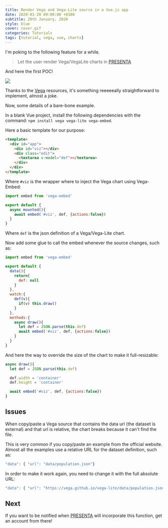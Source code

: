 ```yaml
---
title: Render Vega and Vega-Lite source in a Vue.js app
date: 2020-01-20 09:00:00 +0100
subtitle: 20th January, 2020
style: blue
cover: cover.gif
categories: Tutorials
tags: [tutorial, vega, vue, charts]
---
```


I'm poking to the following feature for a while.

> Let the user render Vega/VegaLite charts in [PRESENTA](https://www.presenta.cc)

And here the first POC!

![](/blog/assets/posts/render-vega-and-vega-lite-source-in-vue-js/cover.gif)

Thanks to the [Vega](https://vega.github.io/) resources, it's something reeeeeally straightforward to implement, almost a joke.

Now, some details of a bare-bone example.

In a blank Vue project, install the following dependencies with the command: `npm install vega vega-lite vega-embed`.

Here a basic template for our purpose:

```html
<template>
  <div id="app">
    <div id="viz"></div>
    <div class="edit">
      <textarea v-model="def"></textarea>
    </div>
  </div>
</template>
```

Where `#viz` is the wrapper where to inject the Vega chart using Vega-Embed:

```javascript
import embed from 'vega-embed'

export default {
  async mounted(){
    await embed('#viz', def, {actions:false})
  }
}

```

Where `def` is the json definition of a Vega/Vega-Lite chart.

Now add some glue to call the embed whenever the source changes, such as:

```javascript
import embed from 'vega-embed'

export default {
  data(){
    return{
      def: null
    }
  },
  watch:{
    def(v){
      if(v) this.draw()
    }
  },
  methods:{
    async draw(){
      let def = JSON.parse(this.def)
      await embed('#viz', def, {actions:false})
    }
  }
}
```

And here the way to override the size of the chart to make it full-resizable:

```javascript
async draw(){
  let def = JSON.parse(this.def)

  def.width = 'container'
  def.height = 'container'

  await embed('#viz', def, {actions:false})
}
```

## Issues

When copy/paste a Vega source that contains the data url (the dataset is external) and that url is relative, the chart breaks because it can't find the file. 

This is very common if you copy/paste an example from the official website. Almost all the examples use a relative URL for the dataset definition, such as:

```javascript
"data": { "url": "data/population.json"}
```

In order to make it work again, you need to change it with the full absolute URL:

```javascript
"data": { "url": "https://vega.github.io/vega-lite/data/population.json"}
```

## Next

If you want to be notified when [PRESENTA](https://www.presenta.cc) will incorporate this function, get an account from there!
